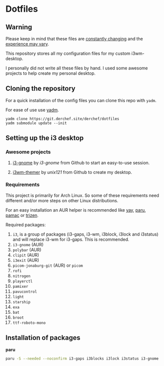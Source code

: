 # Dotfiles

## Warning

Please keep in mind that these files are <u>constantly changing</u> and the <u>experience may vary</u>. 

This repository stores all my configuration files for my custom i3wm-desktop. 

I personally did not write all these files by hand. I used some awesome projects to help create my personal desktop.

## Cloning the repository

For a quick installation of the config files you can clone this repo with `yadm`.

For ease of use use [yadm](https://github.com/TheLocehiliosan/yadm).

```
yadm clone https://git.derchef.site/derchef/dotfiles
yadm submodule update --init
```

## Setting up the i3 desktop

### Awesome projects

1. [i3-gnome](https://github.com/i3-gnome/i3-gnome) by *i3-gnome* from Github to start an easy-to-use session.

2. [i3wm-themer](https://github.com/unix121/i3wm-themer) by *unix121* from Github to create my desktop. 

### Requirements

This project is primarily for Arch Linux. So some of these requirements need different and/or more steps on other Linux distributions.

For an easy installation an AUR helper is recommended like [yay](https://aur.archlinux.org/packages/yay), [paru](https://aur.archlinux.org/packages/paru/), [pamac](https://aur.archlinux.org/packages/pamac-aur) or [trizen](https://aur.archlinux.org/packages/trizen).

Required packages:

1. `i3`, is a group of packages (i3-gaps, i3-wm, i3block, i3lock and i3status) and will replace i3-wm for i3-gaps. This is recommended.
2. `i3-gnome` (AUR)
3. `polybar` (AUR)
4. `clipit` (AUR)
5. `i3exit` (AUR)
6. `picom-jonaburg-git` (AUR) or `picom`
7. `rofi`
8. `nitrogen`
9. `playerctl`
10. `pamixer`
11. `pavucontrol`
12. `light`
13. `starship`
14. `exa`
15. `bat`
16. `broot`
17. `ttf-roboto-mono`

## Installation of packages

**paru**

```bash
paru -S --needed --noconfirm i3-gaps i3blocks i3lock i3status i3-gnome polybar clipit i3exit picom-jonaburg-git rofi nitrogen playerctl pamixer pavucontrol light starship exa bat broot ttf-roboto-mono
```

